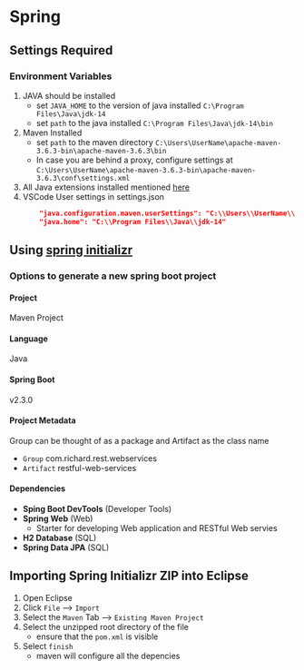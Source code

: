 # Spring

## Settings Required

### Environment Variables
1. JAVA should be installed
    - set `JAVA_HOME` to the version of java installed `C:\Program Files\Java\jdk-14`
    - set `path` to the java installed `C:\Program Files\Java\jdk-14\bin`
2. Maven Installed
    - set `path` to the maven directory `C:\Users\UserName\apache-maven-3.6.3-bin\apache-maven-3.6.3\bin`
    - In case you are behind a proxy, configure settings at `C:\Users\UserName\apache-maven-3.6.3-bin\apache-maven-3.6.3\conf\settings.xml`
3. All Java extensions installed mentioned [here]("./VSCode.md")
5. VSCode User settings in settings.json
    ```json
        "java.configuration.maven.userSettings": "C:\\Users\\UserName\\apache-maven-3.6.3-bin\\apache-maven-3.6.3\\conf",
        "java.home": "C:\\Program Files\\Java\\jdk-14"
    ```
## Using [spring initializr](https://start.spring.io/)

### Options to generate a new spring boot project

#### Project
Maven Project
#### Language
Java
#### Spring Boot
v2.3.0
#### Project Metadata
Group can be thought of as a package and Artifact as the class name

- `Group`  com.richard.rest.webservices 
- `Artifact` restful-web-services

#### Dependencies
- **Sping Boot DevTools** (Developer Tools)
- **Spring Web** (Web)
    - Starter for developing Web application and RESTful Web servies
- **H2 Database** (SQL)
- **Spring Data JPA** (SQL)


## Importing Spring Initializr ZIP into Eclipse

1. Open Eclipse
2. Click `File` --> `Import`
3. Select the `Maven` Tab --> `Existing Maven Project`
4. Select the unzipped root directory of the file
    - ensure that the `pom.xml` is visible
5. Select `finish`
    - maven will configure all the depencies